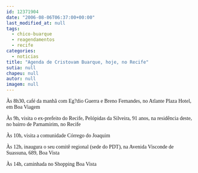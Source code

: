 ```yaml
---
id: 12371904
date: "2006-08-06T06:37:00+00:00"
last_modified_at: null
tags:
  - chico-buarque
  - reagendamentos
  - recife
categories:
  - noticias
title: "Agenda de Cristovam Buarque, hoje, no Recife"
sutia: null
chapeu: null
autor: null
imagem: null
---
```

<p><P><FONT face=Verdana>Às 8h30, café da manhã com Eg?dio Guerra e Breno Fernandes, no Atlante Plaza Hotel, em Boa Viagem</FONT></P></p>
<p><P><FONT face=Verdana>Às 9h, visita o ex-prefeito do Recife, Pelópidas da Silveira, 91 anos, na residência deste, no bairro de Parnamirim, no Recife</FONT></P></p>
<p><P><FONT face=Verdana>Às 10h, visita a comunidade Córrego do Joaquim</FONT></P></p>
<p><P><FONT face=Verdana>Às 12h, inaugura o seu comitê regional (sede do PDT), na Avenida Visconde de Suassuna, 689, Boa Vista</FONT></P></p>
<p><P><FONT face=Verdana>Às 14h, caminhada no Shopping Boa Vista</FONT><BR>&nbsp;</P> </p>
